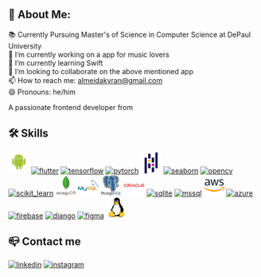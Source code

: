 ## 💫 About Me:
📚 Currently Pursuing Master's of Science in Computer Science at DePaul University<br>
🔭 I’m currently working on a app for music lovers<br>
🌱 I’m currently learning Swift<br>
👯 I’m looking to collaborate on the above mentioned app<br>
📫 How to reach me: almeidakyran@gmail.com<br>
😄 Pronouns: he/him<br>


<p>A passionate frontend developer from </p>

<h2>🛠 Skills</h2>
<p>

<a target="_blank" href="https://developer.android.com" target="_blank" style="display: inline-block;">
<img src="https://raw.githubusercontent.com/devicons/devicon/master/icons/android/android-original-wordmark.svg" alt="android" width="42" height="42" />
</a>


<a target="_blank" href="https://flutter.dev" target="_blank" style="display: inline-block;">
<img src="https://raw.githubusercontent.com/danielcranney/readme-generator/main/public/icons/skills/flutter-colored.svg" alt="flutter" width="42" height="42" />
</a>


<a target="_blank" href="https://www.tensorflow.org" target="_blank" style="display: inline-block;">
<img src="https://raw.githubusercontent.com/danielcranney/readme-generator/main/public/icons/skills/tensorflow-colored.svg" alt="tensorflow" width="42" height="42" />
</a>


<a target="_blank" href="https://pytorch.org/" target="_blank" style="display: inline-block;">
<img src="https://www.vectorlogo.zone/logos/pytorch/pytorch-icon.svg" alt="pytorch" width="42" height="42" />
</a>


<a target="_blank" href="https://pandas.pydata.org/" target="_blank" style="display: inline-block;">
<img src="https://raw.githubusercontent.com/devicons/devicon/2ae2a900d2f041da66e950e4d48052658d850630/icons/pandas/pandas-original.svg" alt="pandas" width="42" height="42" />
</a>


<a target="_blank" href="https://seaborn.pydata.org/" target="_blank" style="display: inline-block;">
<img src="https://seaborn.pydata.org/_images/logo-mark-lightbg.svg" alt="seaborn" width="42" height="42" />
</a>


<a target="_blank" href="https://opencv.org/" target="_blank" style="display: inline-block;">
<img src="https://www.vectorlogo.zone/logos/opencv/opencv-icon.svg" alt="opencv" width="42" height="42" />
</a>


<a target="_blank" href="https://scikit-learn.org/" target="_blank" style="display: inline-block;">
<img src="https://upload.wikimedia.org/wikipedia/commons/0/05/Scikit_learn_logo_small.svg" alt="scikit_learn" width="42" height="42" />
</a>


<a target="_blank" href="https://www.mongodb.com/" target="_blank" style="display: inline-block;">
<img src="https://raw.githubusercontent.com/devicons/devicon/master/icons/mongodb/mongodb-original-wordmark.svg" alt="mongodb" width="42" height="42" />
</a>


<a target="_blank" href="https://www.mysql.com/" target="_blank" style="display: inline-block;">
<img src="https://raw.githubusercontent.com/devicons/devicon/master/icons/mysql/mysql-original-wordmark.svg" alt="mysql" width="42" height="42" />
</a>


<a target="_blank" href="https://www.postgresql.org" target="_blank" style="display: inline-block;">
<img src="https://raw.githubusercontent.com/devicons/devicon/master/icons/postgresql/postgresql-original-wordmark.svg" alt="postgresql" width="42" height="42" />
</a>


<a target="_blank" href="https://www.oracle.com/" target="_blank" style="display: inline-block;">
<img src="https://raw.githubusercontent.com/devicons/devicon/master/icons/oracle/oracle-original.svg" alt="oracle" width="42" height="42" />
</a>


<a target="_blank" href="https://www.sqlite.org/" target="_blank" style="display: inline-block;">
<img src="https://www.vectorlogo.zone/logos/sqlite/sqlite-icon.svg" alt="sqlite" width="42" height="42" />
</a>


<a target="_blank" href="https://www.microsoft.com/en-us/sql-server" target="_blank" style="display: inline-block;">
<img src="https://www.svgrepo.com/show/303229/microsoft-sql-server-logo.svg" alt="mssql" width="42" height="42" />
</a>


<a target="_blank" href="https://aws.amazon.com" target="_blank" style="display: inline-block;">
<img src="https://raw.githubusercontent.com/devicons/devicon/master/icons/amazonwebservices/amazonwebservices-original-wordmark.svg" alt="aws" width="42" height="42" />
</a>


<a target="_blank" href="https://azure.microsoft.com/en-in/" target="_blank" style="display: inline-block;">
<img src="https://www.vectorlogo.zone/logos/microsoft_azure/microsoft_azure-icon.svg" alt="azure" width="42" height="42" />
</a>


<a target="_blank" href="https://firebase.google.com/" target="_blank" style="display: inline-block;">
<img src="https://raw.githubusercontent.com/danielcranney/readme-generator/main/public/icons/skills/firebase-colored.svg" alt="firebase" width="42" height="42" />
</a>


<a target="_blank" href="https://www.djangoproject.com/" target="_blank" style="display: inline-block;">
<img src="https://cdn.worldvectorlogo.com/logos/django.svg" alt="django" width="42" height="42" />
</a>


<a target="_blank" href="https://www.figma.com/" target="_blank" style="display: inline-block;">
<img src="https://www.vectorlogo.zone/logos/figma/figma-icon.svg" alt="figma" width="42" height="42" />
</a>


<a target="_blank" href="https://www.linux.org/" target="_blank" style="display: inline-block;">
<img src="https://raw.githubusercontent.com/devicons/devicon/master/icons/linux/linux-original.svg" alt="linux" width="42" height="42" />
</a>

</p>

<h2>📪 Contact me</h2>
<p>
<a target="_blank" href="https://www.linkedin.com/in/kyran-almeida-92795a31b" target="_blank" style="display: inline-block;">
<img src="https://img.shields.io/badge/linkedin-logo?style=for-the-badge&logo=linkedin&logoColor=white&color=%230a77b6" alt="linkedin" />
</a>

<a target="_blank" href="https://www.instagram.com/kyranalmeida/" target="_blank" style="display: inline-block;">
<img src="https://img.shields.io/badge/instagram-logo?style=for-the-badge&logo=instagram&logoColor=white&color=%23F35369" alt="instagram" />
</a>

</p>


